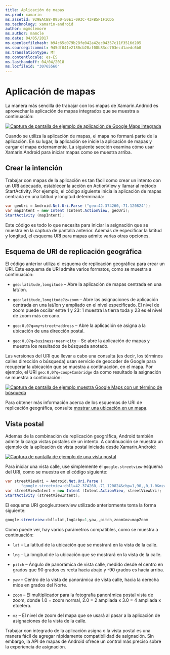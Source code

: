 ```yaml
---
title: Aplicación de mapas
ms.prod: xamarin
ms.assetid: 929EACB8-8950-50E1-093C-43FB5F1F1CD5
ms.technology: xamarin-android
author: mgmclemore
ms.author: mamcle
ms.date: 04/05/2017
ms.openlocfilehash: b94c65c079b28fe042a42ec04357c11f3516d205
ms.sourcegitcommit: 945df041e2180cb20af08b83cc703ecd1aedc6b0
ms.translationtype: MT
ms.contentlocale: es-ES
ms.lasthandoff: 04/04/2018
ms.locfileid: "30765560"
---
```

# <a name="maps-application"></a>Aplicación de mapas

La manera más sencilla de trabajar con los mapas de Xamarin.Android es aprovechar la aplicación de mapas integrados que se muestra a continuación:

[![Captura de pantalla de ejemplo de aplicación de Google Maps integrada](maps-application-images/01-mapsapplication.png)](maps-application-images/01-mapsapplication.png#lightbox)

Cuando se utiliza la aplicación de mapas, el mapa no formará parte de la aplicación. En su lugar, la aplicación se inicie la aplicación de mapas y cargar el mapa externamente. La siguiente sección examina cómo usar Xamarin.Android para iniciar mapas como se muestra arriba.


## <a name="creating-the-intent"></a>Crear la intención

Trabajar con mapas de la aplicación es tan fácil como crear un intento con un URI adecuado, establecer la acción en ActionView y llamar al método StartActivity. Por ejemplo, el código siguiente inicia la aplicación de mapas centrada en una latitud y longitud determinada:

```csharp
var geoUri = Android.Net.Uri.Parse ("geo:42.374260,-71.120824");
var mapIntent = new Intent (Intent.ActionView, geoUri);
StartActivity (mapIntent);
```

Este código es todo lo que necesita para iniciar la asignación que se muestra en la captura de pantalla anterior. Además de especificar la latitud y longitud, el esquema URI para mapas admite varias otras opciones.


## <a name="geo-uri-scheme"></a>Esquema de URI de replicación geográfica

El código anterior utiliza el esquema de replicación geográfica para crear un URI. Este esquema de URI admite varios formatos, como se muestra a continuación:

-   `geo:latitude,longitude` &ndash; Abre la aplicación de mapas centrada en una lat/lon. 

-   `geo:latitude,longitude?z=zoom` &ndash; Abre las asignaciones de aplicación centrada en una lat/lon y ampliado en el nivel especificado. El nivel de zoom puede oscilar entre 1 y 23: 1 muestra la tierra toda y 23 es el nivel de zoom más cercano.

-   `geo:0,0?q=my+street+address` &ndash; Abre la aplicación se asigna a la ubicación de una dirección postal. 

-   `geo:0,0?q=business+near+city` &ndash; Se abre la aplicación de mapas y muestra los resultados de búsqueda anotado. 


Las versiones del URI que llevar a cabo una consulta (es decir, los términos calles dirección o búsqueda) usan servicio de geocoder de Google para recuperar la ubicación que se muestra a continuación, en el mapa. Por ejemplo, el URI `geo:0,0?q=coop+Cambridge` da como resultado la asignación se muestra a continuación:

[![Captura de pantalla de ejemplo muestra Google Maps con un término de búsqueda](maps-application-images/02-mapsearch.png)](maps-application-images/02-mapsearch.png#lightbox)



Para obtener más información acerca de los esquemas de URI de replicación geográfica, consulte [mostrar una ubicación en un mapa](http://developer.android.com/guide/components/intents-common.html#Maps).


## <a name="street-view"></a>Vista postal

Además de la combinación de replicación geográfica, Android también admite la carga vistas postales de un intento. A continuación se muestra un ejemplo de la aplicación de vista postal iniciada desde Xamarin.Android:

[![Captura de pantalla de ejemplo de una vista postal](maps-application-images/03-streetview.png)](maps-application-images/03-streetview.png#lightbox)

Para iniciar una vista calle, use simplemente el `google.streetview` esquema del URI, como se muestra en el código siguiente:

```csharp
var streetViewUri = Android.Net.Uri.Parse (
       "google.streetview:cbll=42.374260,-71.120824&cbp=1,90,,0,1.0&mz=20");  
var streetViewIntent = new Intent (Intent.ActionView, streetViewUri);  
StartActivity (streetViewIntent);
```

El esquema URI google.streetview utilizado anteriormente toma la forma siguiente:

```csharp
google.streetview:cbll=lat,lng&cbp=1,yaw,,pitch,zoom&mz=mapZoom
```

Como puede ver, hay varios parámetros compatibles, como se muestra a continuación:

-   `lat` &ndash; La latitud de la ubicación que se mostrará en la vista de la calle.

-   `lng` &ndash; La longitud de la ubicación que se mostrará en la vista de la calle.

-   `pitch` &ndash; Ángulo de panorámica de vista calle, medido desde el centro en grados que 90 grados es recta hacia abajo y -90 grados es hacia arriba.

-   `yaw` &ndash; Centro de la vista de panorámica de vista calle, hacia la derecha mide en grados del Norte.

-   `zoom` &ndash; El multiplicador para la fotografía panorámica postal vista de zoom, donde 1.0 = zoom normal, 2.0 = 2 ampliada x 3.0 = 4 ampliada x etcetera.

-   `mz` &ndash; El nivel de zoom del mapa que se usará al pasar a la aplicación de asignaciones de la vista de la calle.


Trabajar con integrado de la aplicación asigna o la vista postal es una manera fácil de agregar rápidamente compatibilidad de asignación. Sin embargo, la API de mapas de Android ofrece un control más preciso sobre la experiencia de asignación.
